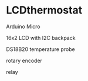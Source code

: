 # LCDthermostat

Arduino Micro

16x2 LCD with I2C backpack

DS18B20 temperature probe

rotary encoder

relay
